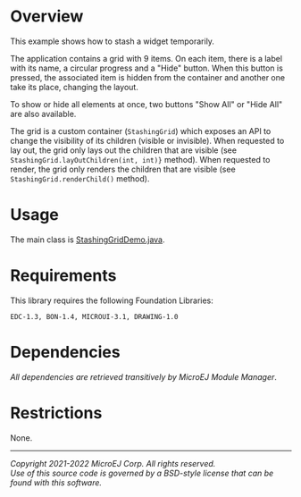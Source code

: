 # Overview

This example shows how to stash a widget temporarily.

The application contains a grid with 9 items.
On each item, there is a label with its name, a circular progress and a "Hide" button.
When this button is pressed, the associated item is hidden from the container and another one take its place, changing the layout.

To show or hide all elements at once, two buttons "Show All" or "Hide All" are also available.

The grid is a custom container (`StashingGrid`) which exposes an API to change the visibility of its children (visible or invisible). 
When requested to lay out, the grid only lays out the children that are visible (see `StashingGrid.layOutChildren(int, int)}` method).
When requested to render, the grid only renders the children that are visible (see `StashingGrid.renderChild()` method).

# Usage

The main class is [StashingGridDemo.java](src/main/java/com/microej/example/mwt/StashingGridDemo.java).

# Requirements

This library requires the following Foundation Libraries:

    EDC-1.3, BON-1.4, MICROUI-3.1, DRAWING-1.0

# Dependencies

_All dependencies are retrieved transitively by MicroEJ Module Manager_.

# Restrictions

None.

---  
_Copyright 2021-2022 MicroEJ Corp. All rights reserved._  
_Use of this source code is governed by a BSD-style license that can be found with this software._  
